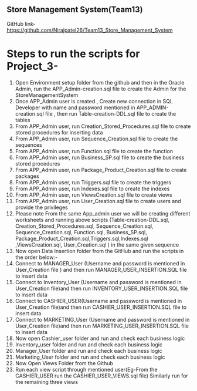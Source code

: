## Store Management System(Team13)


GitHub link- https://github.com/Nirajpatel26/Team13_Store_Management_System

# Steps to run the scripts for Project_3-

1. Open Environment setup folder from the github and then in the Oracle Admin, run the APP_Admin-creation.sql file to create the Admin for the StoreManagementSystem 
2. Once APP_Admin user is created , Create new connection in SQL Developer with name and password mentioned in APP_ADMIN-creation.sql file , then run Table-creation-DDL.sql file to create the tables 
3. From APP_Admin user, run Creation_Stored_Procedures.sql file to create stored procedures for inserting data
4. From APP_Admin user, run Sequence_Creation.sql file to create the sequences
5. From APP_Admin user, run Function.sql file to create the function
6. From APP_Admin user, run Business_SP.sql file to create the business stored procedures
7. From APP_Admin  user, run Package_Product_Creation.sql file to create packages
8. From APP_Admin  user, run Triggers.sql file to create the triggers
9. From APP_Admin  user, run Indexes.sql file to create the indexes
10. From APP_Admin  user, run ViewsCreation.sql file to create views 
11. From APP_Admin  user, run User_Creation.sql file to create users and provide the privileges
12. Please note From the same App_admin user we will be creating different worksheets and running above scripts (Table-creation-DDL.sql, Creation_Stored_Procedures.sql, Sequence_Creation.sql, Sequence_Creation.sql, Function.sql, Business_SP.sql, Package_Product_Creation.sql,Triggers.sql,Indexes.sql ,ViewsCreation.sql, User_Creation.sql ) in the same given sequence
13. Now open Data Insertion folder from the GitHub and run the scripts in the order below:-
14. Connect to MANAGER_User (Username and password is mentioned in User_Creation file ) and then run MANAGER_USER_INSERTION.SQL file to insert data 
15. Connect to Inventory_User (Username and password is mentioned in User_Creation file)and then run INVENTORY_USER_INSERTION.SQL file to insert data 
16. Connect to CASHIER_USER(Username and password is mentioned in User_Creation file)and then run CASHIER_USER_INSERTION.SQL file to insert data 
17. Connect to MARKETING_User (Username and password is mentioned in User_Creation file)and then run MARKETING_USER_INSERTION.SQL file to insert data 
18. Now open Cashier_user folder and run and check each business logic
19. Inventory_user folder and run and check each business logic
20. Manager_User folder and run and check each business logic
21. Marketing_User folder and run and check each business logic
22. Now Open Views Folder from the Github
23. Run each view script through mentioned user(Eg-From the CASHIER_USER run the CASHIER_USER_VIEWS.sql file) Similarly run for the remaining three views 